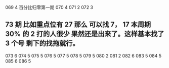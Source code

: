 069 4 百分比归零第一期
070 4
071 2
072 3

## 73 期 比如重点位有 27 那么 可以找 7， 17 本周期 30% 的 2 打的人很少 果然还是出来了。这样基本找了 3 个号 剩下的找拖就行。

073 6
074 5
075 5
076 5
077 5
078 5
079 5
080 2
081 2
082 6
083 5
084 5
085 6
086 5
